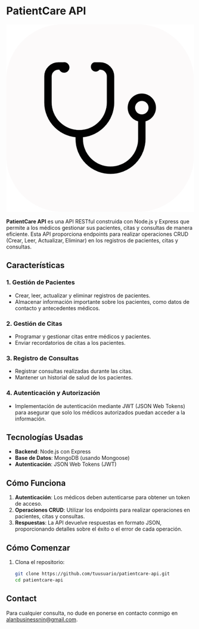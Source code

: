 # PatientCare API

![PatientCare Logo](./public/icon.png)

**PatientCare API** es una API RESTful construida con Node.js y Express que permite a los médicos gestionar sus pacientes, citas y consultas de manera eficiente. Esta API proporciona endpoints para realizar operaciones CRUD (Crear, Leer, Actualizar, Eliminar) en los registros de pacientes, citas y consultas.

## Características

### 1. **Gestión de Pacientes**

- Crear, leer, actualizar y eliminar registros de pacientes.
- Almacenar información importante sobre los pacientes, como datos de contacto y antecedentes médicos.

### 2. **Gestión de Citas**

- Programar y gestionar citas entre médicos y pacientes.
- Enviar recordatorios de citas a los pacientes.

### 3. **Registro de Consultas**

- Registrar consultas realizadas durante las citas.
- Mantener un historial de salud de los pacientes.

### 4. **Autenticación y Autorización**

- Implementación de autenticación mediante JWT (JSON Web Tokens) para asegurar que solo los médicos autorizados puedan acceder a la información.

## Tecnologías Usadas

- **Backend**: Node.js con Express
- **Base de Datos**: MongoDB (usando Mongoose)
- **Autenticación**: JSON Web Tokens (JWT)

## Cómo Funciona

1. **Autenticación**: Los médicos deben autenticarse para obtener un token de acceso.
2. **Operaciones CRUD**: Utilizar los endpoints para realizar operaciones en pacientes, citas y consultas.
3. **Respuestas**: La API devuelve respuestas en formato JSON, proporcionando detalles sobre el éxito o el error de cada operación.

## Cómo Comenzar

1. Clona el repositorio:
   ```bash
   git clone https://github.com/tuusuario/patientcare-api.git
   cd patientcare-api
   ```

## Contact

Para cualquier consulta, no dude en ponerse en contacto conmigo en [alanbusinessnin@gmail.com](alanbusinessnin@gmail.com).
